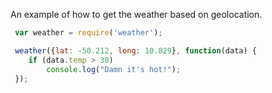 An example of how to get the weather based on geolocation.

```javascript
 var weather = require('weather');

 weather({lat: -50.212, long: 10.829}, function(data) {
	if (data.temp > 30)
		console.log("Damn it's hot!");
 });
 ```
